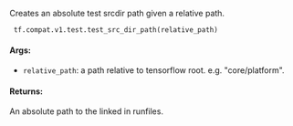 Creates an absolute test srcdir path given a relative path.

```
 tf.compat.v1.test.test_src_dir_path(relative_path)
```
#### Args:
- `relative_path`: a path relative to tensorflow root. e.g. "core/platform".
#### Returns:
An absolute path to the linked in runfiles.
